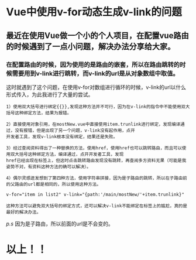 # Vue中使用v-for动态生成v-link的问题

## 最近在使用Vue做一个小的个人项目，在配置vue路由的时候遇到了一点小问题，解决办法分享给大家。

### 在配置路由的时候，因为使用的是路由的嵌套，所以在路由跳转的时候需要用到v-link进行跳转，而v-link的url是从对象数组中取值。
这时就遇到了这个问题，在使用v-for对数组进行循环的时候，v-link的url以什么形式传入，为此我进行了大量的尝试。

    1）使用双大括号进行绑定{{}},发现这种方法并不可行，因为在v-link的指令中不能使用双大括号这种绑定方法，结果为报错。

    2）直接使用对象引用，在mostNew.vue中直接使用item.trunlink进行绑定，发现编译通过，没有报错，但是出现了另一个问题，v-link没有起作用，点开
    开发者工具，发现v-link根本没有绑定，结果还是失败。

    3）经过查阅资料得出了一种替换的方法，使用href，使用href也可以跳转路由，而且可以使用双大括号这种绑定方法，编译通过，点开开发者工具，发现
    href已经出现在标签上，但这时点击跳转路由发现没有跳转，再查阅多方资料无果（可能是我姿势不对，有资料这种方法的确可以解决）。

    4）偶尔灵感迸发想到了第四种方法，使用字符串拼接，因为是子路由的跳转，所以在子路由前的父路由的url都是相同的，所以使用这种方法。

    v-for="item in list2" v-link="{path:'/main/mostNew/'+item.trunlink}"
    
    这种方法可以避免双大括号的绑定方式，还可以解决v-link不能绑定在标签上的尴尬，真的是最好的解决办法。

*p.s* 因为是子路由，所以前面的url是不会变的。


# 以上！！

